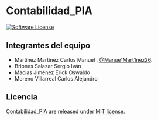 # Contabilidad_PIA

[![Software License](https://img.shields.io/badge/license-MIT-brightgreen.svg)](LICENSE)

## Integrantes del equipo
- Martínez Martínez Carlos Manuel , [@Manue1Mart1nez26](https://github.com/Manue1Mart1nez26).
- Briones Salazar Sergio Iván 
- Macias Jiménez Erick Oswaldo 
- Moreno Villarreal Carlos Alejandro 



## Licencia

[Contabilidad_PIA](https://github.com/Manue1Mart1nez26/Contabilidad_PIA) are released under [MIT license](https://github.com/Manue1Mart1nez26/Contabilidad_PIA/blob/main/LICENSE).
